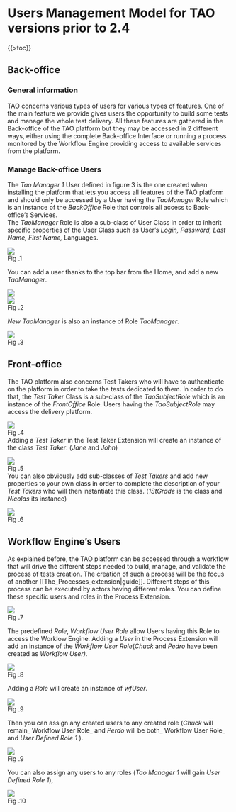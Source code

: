 <!--
parent:
    title: Users_Management_Model
author:
    - 'Jérôme Bogaerts'
created_at: '2011-03-17 15:21:34'
updated_at: '2013-03-13 13:00:17'
tags:
    - 'Users Management Model'
-->

Users Management Model for TAO versions prior to 2.4
====================================================

{{\>toc}}

Back-office
-----------

### General information

TAO concerns various types of users for various types of features. One of the main feature we provide gives users the opportunity to build some tests and manage the whole test delivery. All these features are gathered in the Back-office of the TAO platform but they may be accessed in 2 different ways, either using the complete Back-office Interface or running a process monitored by the Workflow Engine providing access to available services from the platform.

### Manage Back-office Users

The *Tao Manager 1* User defined in figure 3 is the one created when installing the platform that lets you access all features of the TAO platform and should only be accessed by a User having the *TaoManager* Role which is an instance of the *BackOffice* Role that controls all access to Back-office’s Services.\
The *TaoManager* Role is also a sub-class of User Class in order to inherit specific properties of the User Class such as User’s *Login, Password, Last Name, First Name,* Languages.

![](http://forge.taotesting.com/attachments/277/role-whtoutInst.png)\
Fig .1

You can add a user thanks to the top bar from the Home, and add a new *TaoManager*.

![](http://forge.taotesting.com/attachments/281/CompleteInterface.png)\
![](http://forge.taotesting.com/attachments/282/AddUser2.png)\
Fig .2

*New TaoManager* is also an instance of Role *TaoManager*.

![](http://forge.taotesting.com/attachments/284/role-addingNewManager.png)\
Fig .3

Front-office
------------

The TAO platform also concerns Test Takers who will have to authenticate on the platform in order to take the tests dedicated to them. In order to do that, the *Test Taker* Class is a sub-class of the *TaoSubjectRole* which is an instance of the *FrontOffice* Role. Users having the *TaoSubjectRole* may access the delivery platform.

![](http://forge.taotesting.com/attachments/285/addTestTaker.png)\
Fig .4\
Adding a *Test Taker* in the Test Taker Extension will create an instance of the class *Test Taker*. (*Jane* and *John*)

![](http://forge.taotesting.com/attachments/286/role-addingNewTestTaker.png)\
Fig .5\
You can also obviously add sub-classes of *Test Takers* and add new properties to your own class in order to complete the description of your *Test Takers* who will then instantiate this class. (*1StGrade* is the class and *Nicolas* its instance)

![](http://forge.taotesting.com/attachments/287/role-addingNewTestTakerClass.png)\
Fig .6

Workflow Engine’s Users
-----------------------

As explained before, the TAO platform can be accessed through a workflow that will drive the different steps needed to build, manage, and validate the process of tests creation. The creation of such a process will be the focus of another [[The\_Processes\_extension|guide]]. Different steps of this process can be executed by actors having different roles. You can define these specific users and roles in the Process Extension.

![](http://forge.taotesting.com/attachments/288/addRole.png)\
Fig .7

The predefined *Role*, *Workflow* *User Role* allow Users having this Role to access the Worklow Engine. Adding a *User* in the Process Extension will add an instance of the *Workflow User Role*(*Chuck* and *Pedro* have been created as *Workflow User)*.

![](http://forge.taotesting.com/attachments/289/role-addingNewWfUser.png)\
Fig .8

Adding a *Role* will create an instance of *wfUser*.

![](http://forge.taotesting.com/attachments/290/role-addingNewRole.png)\
Fig .9

Then you can assign any created users to any created role (*Chuck* will remain\_ Workflow User Role\_ and *Perdo* will be both\_ Workflow User Role\_ and *User Defined Role 1* ).

![](http://forge.taotesting.com/attachments/291/role-assigningUserRole.png)\
Fig .9

You can also assign any users to any roles (*Tao Manager 1* will gain *User Defined Role 1*),

![](http://forge.taotesting.com/attachments/292/role-assigningManagerToRole.png)\
Fig .10

